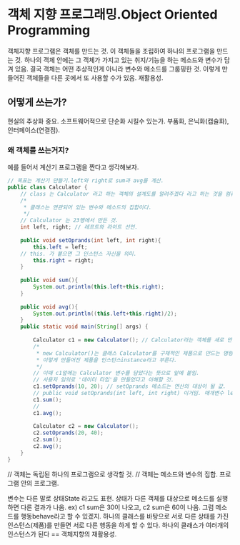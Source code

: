 # 객체 지향 프로그래밍.Object Oriented Programming 

객체지향 프로그램은 객체를 만드는 것. 이 객체들을 조립하여 하나의 프로그램을 만드는 것.
하나의 객체 안에는 그 객체가 가지고 있는 취지/기능을 하는 메소드와 변수가 담겨 있음.
결국 객체는 어떤 추상적인게 아니라 변수와 메소드를 그룹핑한 것.
이렇게 만들어진 객체들을 다른 곳에서 또 사용할 수가 있음. 재활용성.

## 어떻게 쓰는가?

현실의 추상화 중요. 소프트웨어적으로 단순화 시킬수 있는가.
부품화, 은닉화(캡슐화), 인터페이스(연결점). 

### 왜 객체를 쓰는거지?

예를 들어서 계산기 프로그램을 짠다고 생각해보자.

```java
// 목표는 계산기 만들기.left와 right로 sum과 avg를 계산. 
public class Calculator {
	// class 는 Calculator 라고 하는 객체의 설계도를 알려주겠다 라고 하는 것을 컴퓨터에게 알려주는 것.
	/*
	 * 클래스는 연관되어 있는 변수와 메소드의 집합이다.
	 */
	// Calculator 는 23행에서 만든 것.
    int left, right; // 레프트와 라이트 선언.
    
    public void setOprands(int left, int right){
        this.left = left;
    // this. 가 붙으면 그 인스턴스 자신을 의미.
        this.right = right;
    }
      
    public void sum(){
        System.out.println(this.left+this.right);
    }
      
    public void avg(){
        System.out.println((this.left+this.right)/2);
    }
    public static void main(String[] args) {
        
        Calculator c1 = new Calculator(); // Calculator라는 객체를 새로 만들어서 c1이라는 변수에 담음.
        /*
         * new Calculator()는 클래스 Calculator를 구체적인 제품으로 만드는 명령.
         * 이렇게 만들어진 제품을 인스턴스instance라고 부른다.
         */
        // 이때 c1앞에는 Calculator 변수를 담았다는 뜻으로 앞에 붙임.
        // 사용자 임의로 '데이터 타입'을 만들었다고 이해할 것.
        c1.setOprands(10, 20); // setOprands 메소드는 연산의 대상이 될 값. 
        // public void setOprands(int left, int right) 이거임. 매개변수 left right 에는 10과 20이 들어가겠지.
        c1.sum();       
        // 
        c1.avg();       
          
        Calculator c2 = new Calculator();
        c2.setOprands(20, 40);
        c2.sum();       
        c2.avg();
    }
}
```

// 객체는 독립된 하나의 프로그램으로 생각할 것.
// 객체는 메소드와 변수의 집합. 프로그램 안의 프로그램.

변수는 다른 말로 상태State 라고도 표현. 
상태가 다른 객체를 대상으로 메소드를 실행하면 다른 결과가 나옴. ex) c1 sum은 30이 나오고, c2 sum은 60이 나옴.
그럼 메소드를 행동behave라고 할 수 있겠지.
하나의 클래스를 바탕으로 서로 다른 상태를 가진 인스턴스(제품)를 만들면 서로 다른 행동을 하게 할 수 있다.
하나의 클래스가 여러개의 인스턴스가 된다 == 객체지향의 재활용성.
